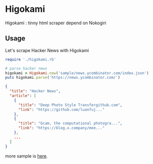 # Higokami
Higokami : tinny html scraper depend on Nokogiri


## Usage

Let's scrape Hacker News with Higokami

```ruby
require './higokami.rb'

# parse hacker news
higokami = Higokami.new('sample/news.ycombinator.com/index.json')
puts higokami.parse('https://news.ycombinator.com/')
```

```json
{
  "title": "Hacker News",
  "article": [
    {
      "title": "Deep Photo Style Transfergithub.com",
      "link": "https://github.com/luanfuj..."
    },
    {
      "title": "Gcam, the computational photogra...",
      "link": "https://blog.x.company/mee..."
    },
    ...
  ]
}
```

more sample is [here](https://github.com/mitakeck/higokami/tree/master/sample).
